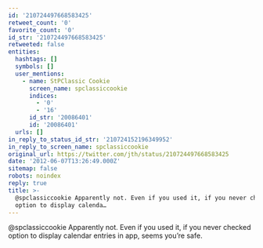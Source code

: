 ```yaml
---
id: '210724497668583425'
retweet_count: '0'
favorite_count: '0'
id_str: '210724497668583425'
retweeted: false
entities:
  hashtags: []
  symbols: []
  user_mentions:
    - name: StPClassic Cookie
      screen_name: spclassiccookie
      indices:
        - '0'
        - '16'
      id_str: '20086401'
      id: '20086401'
  urls: []
in_reply_to_status_id_str: '210724152196349952'
in_reply_to_screen_name: spclassiccookie
original_url: https://twitter.com/jth/status/210724497668583425
date: '2012-06-07T13:26:49.000Z'
sitemap: false
robots: noindex
reply: true
title: >-
  @spclassiccookie Apparently not. Even if you used it, if you never checked
  option to display calenda…
---
```


@spclassiccookie Apparently not. Even if you used it, if you never checked option to display calendar entries in app, seems you’re safe.